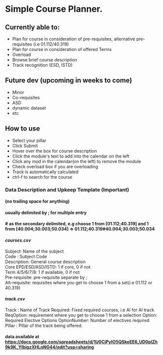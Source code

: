 # Simple Course Planner.

##  Currently able to:
* Plan for course in consideration of pre-requisites, alternative pre-requisites (i.e 01.112/40.319)
* Plan for course in consideration of offered Terms
* Overload
* Browse brief course description
* Track recognition (ESD, ISTD)

## Future dev (upcoming in weeks to come)
* Minor
* Co-requisites
* ASD
* dynamic dataset
* etc

## How to use
* Select your pillar
* Click Submit
* Hover over the box for course description
* Click the module's text to add into the calendar on the left
* Click any mod in the calendar(on the left) to remove the module
* Check overload box if you are overloading
* Track is automatically calculated
* ctrl-f to search for the course

### Data Description and Upkeep Template (Important)
#### (no trailing space for anything)
#### usually delimited by ; for multiple entry
#### \# as the secondary delimited, e.g choose 1 from \[01.112;40.319] and 1 from \[40.004;30.003;50.034] => 01.112;40.319#40.004;30.003;50.034
#### _courses.csv_
Subject: Name of the subject<br>
Code : Subject Code <br>
Description: General course description<br>
Core EPD/ESD/ASD/ISTD: 1 if core, 0 if not<br>
Term 4/5/6/7/8: 1 if available, 0 if not<br>
Pre-requisite: pre-requisite separate by ; <br>
Alt-requisite: requisites where you get to choose 1 from a set(i.e 01.112 or 40.319) 

#### _track.csv_
Track : Name of Track
Required: Fixed required courses, i.e AI for AI track
ReqOption: requirement where you get to choose 1 from a selection
Option: Required Elective Options
OptionNumber: Number of electives required
Pillar : Pillar of the track being offered.

#### data available at https://docs.google.com/spreadsheets/d/1U0CjPyIO5QSkeEE6_UD0plZh9k9K_YIbigzXHLnNG44/edit?usp=sharing 
